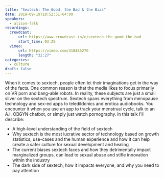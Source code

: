 ```yaml
---
title: "Sextech: The Good, the Bad & the Bias"
date: 2019-09-19T18:52:51-04:00
speakers:
  - alison-falk
recordings:
  crowdcast:
      url: https://www.crowdcast.io/e/sextech-the-good-the-bad
      start_time: 03:25
  vimeo:
      url: https://vimeo.com/418485270
      length: "32:27"
categories:
  - culture
draft: false
---
```


When it comes to sextech, people often let their imaginations get in the way of the facts. One common reason is that the media likes to focus primarily on VR porn and bang-able robots. In reality, these subjects are just a small sliver on the sextech spectrum. Sextech spans everything from menopause technology and sex-ed apps to teledildonics and erotica audiobooks. You encounter it when you use an app to track your menstrual cycle, talk to an A.I. OBGYN chatbot, or simply just watch pornography. In this talk I'll describe:

* A high-level understanding of the field of sextech
* Why sextech is the most lucrative sector of technology based on growth statistics, use-cases and the human experience and how it can help create a safer culture for sexual development and healing
* The current biases sextech faces and how they detrimentally impact marginalized groups, can lead to sexual abuse and stifle innovation within the industry
* The dark side of sextech, how it impacts everyone, and why you need to pay attention
